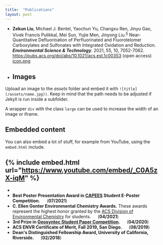 ```yaml
---
title:  "Publications"
layout: post
---
```

   - **Zekun Liu**, Michael J. Bentel, Yaochun Yu, Changxu Ren, Jinyu Gao, Vivek Francis Pulikkal, Mei Sun, Yujie Men, Jinyong Liu.<sup>&sect;</sup> Near-Quantitative Defluorination of Perfluorinated and Fluorotelomer Carboxylates and Sulfonates with Integrated Oxidation and Reduction. ***Environmental Science & Technology***. 2021, 55, 10, 7052-7062.  
   https://pubs.acs.org/doi/abs/10.1021/acs.est.1c00353 (open access)
   [icon.png](./images/icon.png)
   
   - ## Images

Upload an image to the *assets* folder and embed it with `![title](/assets/name.jpg))`. Keep in mind that the path needs to be adjusted if Jekyll is run inside a subfolder.

A wrapper `div` with the class `large` can be used to increase the width of an image or iframe.


## Embedded content

You can also embed a lot of stuff, for example from YouTube, using the `embed.html` include.

{% include embed.html url="https://www.youtube.com/embed/_C0A5zX-iqM" %}
   - 
   - 
   - **Best Poster Presentation Award in [CAPEES](http://www.capees.org/bylaws.html) Student E-Poster Competition.** &emsp; (**07/2021**)
   - **C. Ellen Gonter Environmental Chemistry Awards.** These awards represent the highest honor granted by the [ACS Division of Environmental Chemistry](https://acsenvr.com/website/) for students. &emsp; (**04/2021**) 
   - **3rd Prize in [Geosyntec Student Paper Competition](https://geosyntec.com/news/item/6782-geosyntec-announces-winners-of-2020-student-paper-contest).** &emsp; (**04/2020**)
   - **ACS ENVR Certificate of Merit, Fall 2019, San Diego.** &emsp; (**08/2019**)
   - **Dean's Distinguished Fellowship Award, University of California, Riverside.** &emsp; (**02/2018**)
